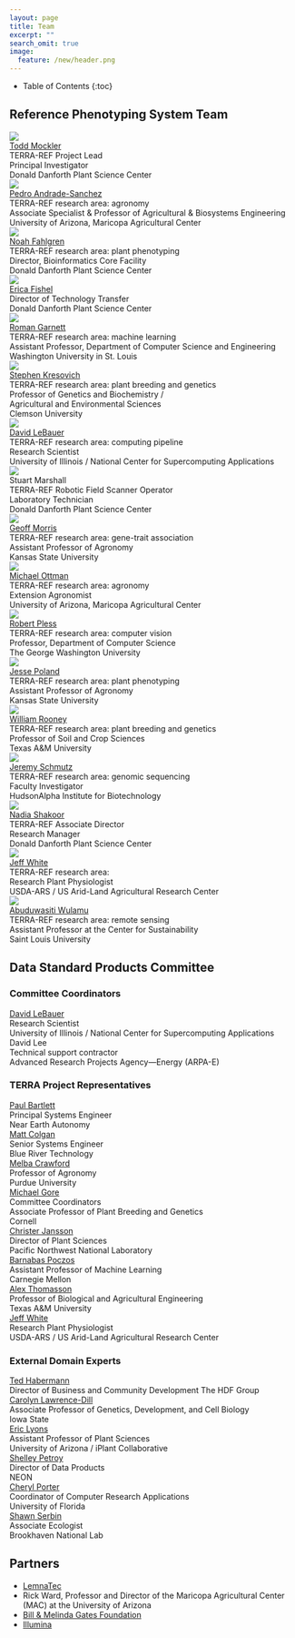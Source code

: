 ```yaml
---
layout: page
title: Team
excerpt: ""
search_omit: true
image:
  feature: /new/header.png
---
```



* Table of Contents
{:toc}

## Reference Phenotyping System Team
<div class="profiles">
<div class="profile-image"><img src="/images/team/Mockler.jpg"></div>
<div class="profile-bio">
<a href="http://mocklerlab.org/" target="_blank">Todd Mockler</a><br/>
TERRA-REF Project Lead<br/>
Principal Investigator<br/>
Donald Danforth Plant Science Center<br/>
</div>

<div class="profile-image"><img src="/images/team/Andrade.jpg"></div>
<div class="profile-bio">
<a href="https://cals.arizona.edu/abe/people/pedro-andrade" target="_blank">Pedro Andrade-Sanchez</a><br/>
TERRA-REF research area: agronomy<br/>
Associate Specialist & Professor of Agricultural & Biosystems Engineering<br/>
University of Arizona, Maricopa Agricultural Center<br/>
</div>


<div class="profile-image"><img src="/images/team/fahlgren.jpg"></div>
<div class="profile-bio">
<a href="https://www.danforthcenter.org/scientists-research/core-technologies/bioinformatics" target="_blank">Noah Fahlgren</a><br/>
TERRA-REF research area: plant phenotyping <br/>
Director, Bioinformatics Core Facility<br/>
Donald Danforth Plant Science Center
</div>


<div class="profile-image"><img src="/images/team/fishel.jpg"></div>
<div class="profile-bio">
<a href="https://www.danforthcenter.org/scientists-research/technology-transfer" target="_blank">Erica Fishel</a><br/>
Director of Technology Transfer<br/>
Donald Danforth Plant Science Center
</div>

<div class="profile-image"><img src="/images/team/Garnett.jpg"></div>
<div class="profile-bio">
<a href="http://www.cse.wustl.edu/~garnett/" target="_blank">Roman Garnett</a><br/>
TERRA-REF research area: machine learning<br/>
Assistant Professor, Department of Computer Science and Engineering<br/>
Washington University in St. Louis
</div>

<div class="profile-image"><img src="/images/team/Kresovich.jpg"></div>
<div class="profile-bio">
<a href="http://www.clemson.edu/cafls/faculty_staff/profiles/skresov" target="_blank">Stephen Kresovich</a><br/>
TERRA-REF research area: plant breeding and genetics<br/>
Professor of Genetics and Biochemistry / <br/>
Agricultural and Environmental Sciences<br/>
Clemson University
</div>

<div class="profile-image"><img src="/images/team/LeBauer.jpg"></div>
<div class="profile-bio">
<a href="https://sites.google.com/site/dlebauer/" target="_blank">David LeBauer</a><br/>
TERRA-REF research area: computing pipeline<br/>
Research Scientist<br/>
University of Illinois / National Center for Supercomputing Applications
</div>

<div class="profile-image"><img src="/images/team/marshall.jpg"></div>
<div class="profile-bio">
Stuart Marshall<br/>
TERRA-REF Robotic Field Scanner Operator<br/>
Laboratory Technician<br/>
Donald Danforth Plant Science Center
</div>

<div class="profile-image"><img src="/images/team/morris.png"></div>
<div class="profile-bio">
<a href="http://www.agronomy.k-state.edu/people/faculty/morris-geoffrey/" target="_blank">Geoff Morris</a><br/>
TERRA-REF research area: gene-trait association<br/>
Assistant Professor of Agronomy<br/>
Kansas State University
</div>

<div class="profile-image"><img src="/images/team/ottman.jpg"></div>
<div class="profile-bio">
<a href="https://cals.arizona.edu/spls/content/michael-0" target="_blank">Michael Ottman</a><br/>
TERRA-REF research area: agronomy    <br/>
Extension Agronomist<br/>
University of Arizona, Maricopa Agricultural Center
</div>

<div class="profile-image"><img src="/images/team/Pless.jpg"></div>
<div class="profile-bio">
<a href="https://www.cs.seas.gwu.edu/robert-pless" target="_blank">Robert Pless</a><br/>
TERRA-REF research area: computer vision<br/>
Professor, Department of Computer Science<br/>
The George Washington University
</div>

<div class="profile-image"><img src="/images/team/Poland.jpg"></div>
<div class="profile-bio">
<a href="http://wheatgenetics.org/people/3-jesse-poland" target="_blank">Jesse Poland</a><br/>
TERRA-REF research area: plant phenotyping <br/>
Assistant Professor of Agronomy<br/>
Kansas State University
</div>

<div class="profile-image"><img src="/images/team/Rooney.jpg"></div>
<div class="profile-bio">
<a href="http://soilcrop.tamu.edu/people/rooney-william/" target="_blank">William Rooney</a><br/>
TERRA-REF research area: plant breeding and genetics<br/>
Professor of Soil and Crop Sciences<br/>
Texas A&M University
</div>

<div class="profile-image"><img src="/images/team/Schmutz.png"></div>
<div class="profile-bio">
<a href="http://hudsonalpha.org/faculty/jeremy-schmutz" target="_blank">Jeremy Schmutz</a><br/>
TERRA-REF research area: genomic sequencing<br/>
Faculty Investigator<br/>
HudsonAlpha Institute for Biotechnology
</div>
    
<div class="profile-image"><img src="/images/team/Shakoor.jpg"></div>
<div class="profile-bio">
<a href="http://mocklerlab.org/about" target="_blank">Nadia Shakoor</a><br/>
TERRA-REF Associate Director<br/>
Research Manager<br/>
Donald Danforth Plant Science Center
</div>

<div class="profile-image"><img src="/images/team/White.jpg"></div>
<div class="profile-bio">
<a href="https://www.ars.usda.gov/people-locations/person?person-id=33167" target="_blank">Jeff White</a><br/>
TERRA-REF research area:<br/>
Research Plant Physiologist<br/>
USDA-ARS / US Arid-Land Agricultural Research Center<br/>
</div>

<div class="profile-image"><img src="/images/team/Wulamu.jpg"></div>
<div class="profile-bio">
<a href="http://www.slu.edu/sustainability/about-us/faculty/abuduwasiti-wulamu-phd" target="_blank">Abuduwasiti Wulamu</a><br/>
TERRA-REF research area: remote sensing<br/>
Assistant Professor at the Center for Sustainability<br/>
Saint Louis University
</div>
</div>


## Data Standard Products Committee

### Committee Coordinators

<div class="profiles">
<div class="profile-bio">
<a href="https://sites.google.com/site/dlebauer/" target="_blank">David LeBauer</a><br/>
Research Scientist<br/>
University of Illinois / National Center for Supercomputing Applications<br/>
</div>

<div class="profile-bio">
David Lee<br/>
Technical support contractor<br/>
Advanced Research Projects Agency—Energy (ARPA-E)<br/>
</div>
</div>

### TERRA Project Representatives

<div class="profiles">
<div class="profile-bio">
<a href="http://www.nearearth.aero/" target="_blank">Paul Bartlett</a><br/>
Principal Systems Engineer<br/>
Near Earth Autonomy<br/>
</div>

<div class="profile-bio">
<a href="http://team.bluerivert.com/" target="_blank">Matt Colgan</a><br/>
Senior Systems Engineer<br/>
Blue River Technology<br/>
</div>

<div class="profile-bio">
<a href="https://ag.purdue.edu/agry/directory/Pages/melbac.aspx" target="_blank">Melba Crawford</a><br/>
Professor of Agronomy<br/>
Purdue University<br/>
</div>

<div class="profile-bio">
<a href="https://plbrgen.cals.cornell.edu/people/michael-gore" target="_blank">Michael Gore</a><br/>
Committee Coordinators<br/>
Associate Professor of Plant Breeding and Genetics<br/>
Cornell<br/>
</div>

<div class="profile-bio">
<a href="https://www.emsl.pnl.gov/emslweb/people/christer-jansson" target="_blank">Christer Jansson</a><br/>
Director of Plant Sciences<br/>
Pacific Northwest National Laboratory<br/>
</div>


<div class="profile-bio">
<a href="http://www.cs.cmu.edu/~bapoczos/" target="_blank">Barnabas Poczos</a><br/>
Assistant Professor of Machine Learning<br/>
Carnegie Mellon<br/>
</div>

<div class="profile-bio">
<a href="http://baen.tamu.edu/people/thomasson-alex/" target="_blank">Alex Thomasson</a><br/>
Professor of Biological and Agricultural Engineering<br/>
Texas A&M University<br/>
</div>
    
<div class="profile-bio">
<a href="https://www.ars.usda.gov/people-locations/person?person-id=33167" target="_blank">Jeff White</a><br/>
Research Plant Physiologist<br/>
USDA-ARS / US Arid-Land Agricultural Research Center<br/>
</div>

### External Domain Experts

<div class="profile-bio">
<a href="https://www.hdfgroup.org/team/ted-habermann/" target="_blank">Ted Habermann</a><br/>
Director of Business and Community Development
The HDF Group
</div>

<div class="profile-bio">
<a href="http://www.gdcb.iastate.edu/faculty-and-research/faculty/carolyn-j-lawrence/" target="_blank">Carolyn Lawrence-Dill</a><br/>
Associate Professor of Genetics, Development, and Cell Biology<br/>
Iowa State<br/>
</div>

<div class="profile-bio">
<a href="https://cals.arizona.edu/spls/content/eric" target="_blank">Eric Lyons</a><br/>
Assistant Professor of Plant Sciences<br/>
University of Arizona / iPlant Collaborative
</div>

<div class="profile-bio">
<a href="http://www.neonscience.org/about/staff/shelley-petroy" target="_blank">Shelley Petroy</a><br/>
Director of Data Products<br/>
NEON<br/>
</div>

<div class="profile-bio">
<a href="http://abe.ufl.edu/mcnair/cheryl.asp" target="_blank">Cheryl Porter</a><br/>
Coordinator of Computer Research Applications<br/>
University of Florida<br/>
</div>

<div class="profile-bio">
<a href="https://www.bnl.gov/envsci/bio/serbin-shawn.php" target="_blank">Shawn Serbin</a><br/>
Associate Ecologist<br/>
Brookhaven National Lab<br/>
</div>



</div>





## Partners

* [LemnaTec](http://www.lemnatec.com/)
* Rick Ward, Professor and Director of the Maricopa Agricultural Center (MAC) at the University of Arizona
* [Bill & Melinda Gates Foundation](http://www.gatesfoundation.org/)
* [Illumina](https://www.illumina.com/)

